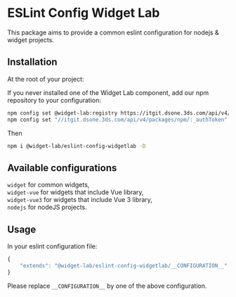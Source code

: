 # ESLint Config Widget Lab

This package aims to provide a common eslint configuration for nodejs & widget projects.

## Installation

At the root of your project:

If you never installed one of the Widget Lab component, add our npm repository to your configuration:

```bash
npm config set @widget-lab:registry https://itgit.dsone.3ds.com/api/v4/packages/npm/
npm config set "//itgit.dsone.3ds.com/api/v4/packages/npm/:_authToken" "61qKzSxnrLqyeyBy1H-o"
```

Then

```bash
npm i @widget-lab/eslint-config-widgetlab -D
```

## Available configurations

`widget` for common widgets,  
`widget-vue` for widgets that include Vue library,  
`widget-vue3` for widgets that include Vue 3 library,  
`nodejs` for nodeJS projects.

## Usage

In your eslint configuration file:

```javascript
{
    "extends": "@widget-lab/eslint-config-widgetlab/__CONFIGURATION__"
}
```

Please replace `__CONFIGURATION__` by one of the above configuration.
